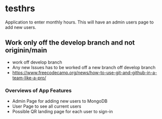 # testhrs
Application to enter monthly hours. This will have an admin users page to add new users.

## Work only off the develop branch and not originin/main
- work off develop branch
- Any new Issues has to be worked off a new branch off develop branch
- https://www.freecodecamp.org/news/how-to-use-git-and-github-in-a-team-like-a-pro/

### Overviews of App Features

- Admin Page for adding new users to MongoDB 
- User Page to see all current users
- Possible QR landing page for each user to sign-in
